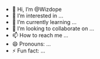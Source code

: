 - 👋 Hi, I’m @Wizdope
- 👀 I’m interested in ...
- 🌱 I’m currently learning ...
- 💞️ I’m looking to collaborate on ...
- 📫 How to reach me ...
- 😄 Pronouns: ...
- ⚡ Fun fact: ...

<!---
Wizdope/Wizdope is a ✨ special ✨ repository because its `README.md` (this file) appears on your GitHub profile.
You can click the Preview link to take a look at your changes.
--->
